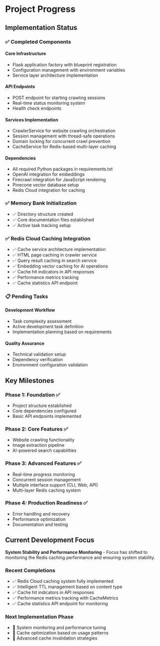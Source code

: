 # Project Progress

## Implementation Status

### ✅ Completed Components

#### Core Infrastructure

- Flask application factory with blueprint registration
- Configuration management with environment variables
- Service layer architecture implementation

#### API Endpoints

- POST endpoint for starting crawling sessions
- Real-time status monitoring system
- Health check endpoints

#### Services Implementation

- CrawlerService for website crawling orchestration
- Session management with thread-safe operations
- Domain locking for concurrent crawl prevention
- CacheService for Redis-based multi-layer caching

#### Dependencies

- All required Python packages in requirements.txt
- OpenAI integration for embeddings
- Firecrawl integration for JavaScript rendering
- Pinecone vector database setup
- Redis Cloud integration for caching

### ✅ Memory Bank Initialization

- ✅ Directory structure created
- ✅ Core documentation files established
- ✅ Active task tracking setup

### ✅ Redis Cloud Caching Integration

- ✅ Cache service architecture implementation
- ✅ HTML page caching in crawler service
- ✅ Query result caching in search service
- ✅ Embedding vector caching for AI operations
- ✅ Cache hit indicators in API responses
- ✅ Performance metrics tracking
- ✅ Cache statistics API endpoint

### 📋 Pending Tasks

#### Development Workflow

- Task complexity assessment
- Active development task definition
- Implementation planning based on requirements

#### Quality Assurance

- Technical validation setup
- Dependency verification
- Environment configuration validation

## Key Milestones

### Phase 1: Foundation ✅

- Project structure established
- Core dependencies configured
- Basic API endpoints implemented

### Phase 2: Core Features ✅

- Website crawling functionality
- Image extraction pipeline
- AI-powered search capabilities

### Phase 3: Advanced Features ✅

- Real-time progress monitoring
- Concurrent session management
- Multiple interface support (CLI, Web, API)
- Multi-layer Redis caching system

### Phase 4: Production Readiness ✅

- Error handling and recovery
- Performance optimization
- Documentation and testing

## Current Development Focus

**System Stability and Performance Monitoring** - Focus has shifted to monitoring the Redis caching performance and ensuring system stability.

### Recent Completions

- ✅ Redis Cloud caching system fully implemented
- ✅ Intelligent TTL management based on content type
- ✅ Cache hit indicators in API responses
- ✅ Performance metrics tracking with CacheMetrics
- ✅ Cache statistics API endpoint for monitoring

### Next Implementation Phase

- 🔄 System monitoring and performance tuning
- 🔄 Cache optimization based on usage patterns
- 🔄 Advanced cache invalidation strategies
